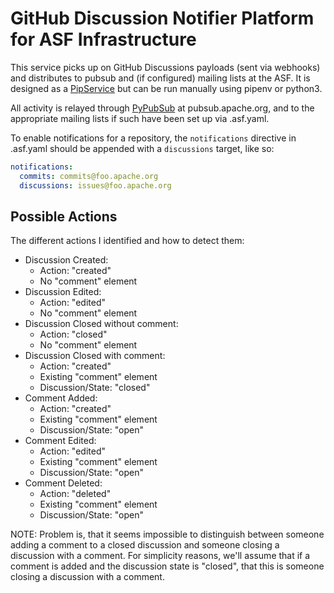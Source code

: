 # GitHub Discussion Notifier Platform for ASF Infrastructure

This service picks up on GitHub Discussions payloads (sent via webhooks) and distributes to pubsub and (if configured) mailing lists at the ASF.
It is designed as a [PipService](https://cwiki.apache.org/confluence/display/INFRA/Pipservices) but can be run manually using pipenv or python3.

All activity is relayed through [PyPubSub](https://github.com/Humbedooh/pypubsub/) at pubsub.apache.org, and to the appropriate mailing lists if such have been set up via .asf.yaml.

To enable notifications for a repository, the `notifications` directive in .asf.yaml should be appended with a `discussions` target, like so:

~~~yaml
notifications:
  commits: commits@foo.apache.org
  discussions: issues@foo.apache.org
  ~~~

## Possible Actions

The different actions I identified and how to detect them:

- Discussion Created:
  - Action: "created"
  - No "comment" element
- Discussion Edited:
  - Action: "edited"
  - No "comment" element
- Discussion Closed without comment:
  - Action: "closed"
  - No "comment" element
- Discussion Closed with comment:
  - Action: "created"
  - Existing "comment" element
  - Discussion/State: "closed"
- Comment Added:
  - Action: "created"
  - Existing "comment" element
  - Discussion/State: "open"
- Comment Edited:
  - Action: "edited"
  - Existing "comment" element
  - Discussion/State: "open"
- Comment Deleted:
  - Action: "deleted"
  - Existing "comment" element
  - Discussion/State: "open"

NOTE: Problem is, that it seems impossible to distinguish between someone adding a comment to a closed discussion and someone closing a discussion with a comment.
For simplicity reasons, we'll assume that if a comment is added and the discussion state is "closed", that this is someone closing a discussion with a comment.
  
